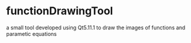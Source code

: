 # functionDrawingTool
a small tool developed using Qt5.11.1 to draw the images of functions and parametic equations
